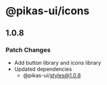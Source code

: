 # @pikas-ui/icons

## 1.0.8

### Patch Changes

- Add button library and icons library
- Updated dependencies
  - @pikas-ui/styles@1.0.8
